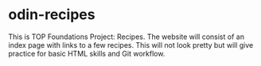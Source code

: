 # odin-recipes
This is TOP Foundations Project: Recipes.
The website will consist of an index page with links to a few recipes.
This will not look pretty but will give practice for basic HTML skills 
and Git workflow.